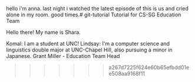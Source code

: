 hello i'm anna. last night i watched the latest episode of this is us and cried alone in my room. good times.# git-tutorial
Tutorial for CS-SG Education Team





Hello there! My name is Shara.

Komal:
I am a student at UNC!
Lindsay: I'm a computer science and linguistics double major at UNC-Chapel Hill, also pursuing a minor in Japanese.
Grant Miller - Education Team Head
>>>>>>> a267d7225f624e60b65efbdd01ee508aa9168f11
